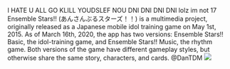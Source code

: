 

I HATE U ALL GO KLILL YOUDSLEF NOU DNI DNI DNI DNI lolz im not 17 Ensemble Stars!! (あんさんぶるスターズ！！) is a multimedia project, originally released as a Japanese mobile idol training game on May 1st, 2015. As of March 16th, 2020, the app has two versions: Ensemble Stars!! Basic, the idol-training game, and Ensemble Stars!! Music, the rhythm game. Both versions of the game have different gameplay styles, but otherwise share the same story, characters, and cards. @DanTDM
![](https://pbs.twimg.com/media/FZrrYYlVsAAl1UM?format=jpg&name=large)

